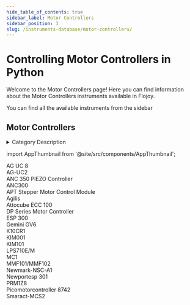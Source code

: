 ```yaml
--- 
hide_table_of_contents: true
sidebar_label: Motor Controllers
sidebar_position: 3
slug: /instruments-database/motor-controllers/
---
```


# Controlling Motor Controllers in Python

Welcome to the Motor Controllers page! Here you can find information about the Motor Controllers instruments available in Flojoy.

You can find all the available instruments from the sidebar


## Motor Controllers 

<details> 
<summary>Category Description</summary> 
Motor controllers are devices which regulate the operation of an electric motor. In artificial lift applications, motor controllers generally refer to those devices used in conjunction with switchboards or VFDs to control the operation of the prime mover. Motion controller calculates and controls the mechanical trajectories (motion profile) an actuator must follow (i.e., motion planning) and, in closed loop systems, employs feedback to make control corrections and thus implement closed-loop control. 
</details> 

<!-- Custom component -->
import AppThumbnail from '@site/src/components/AppThumbnail';

<div className="flex flex-wrap">

<div>
    <AppThumbnail 
        path='/instruments-database/motor-controllers/newport/ag-uc-8'
        img='https://res.cloudinary.com/dhopxs1y3/image/upload/w_600,q_auto,f_auto/e_bgremoval/v1692387419/Instruments/Motor%20Controllers/AG-UC-8/file.jpg'
    >
        AG UC 8
    </AppThumbnail>
</div>

<div>
    <AppThumbnail 
        path='/instruments-database/motor-controllers/newport/ag-uc2'
        img='https://res.cloudinary.com/dhopxs1y3/image/upload/w_600,q_auto,f_auto/e_bgremoval/v1692387419/Instruments/Motor%20Controllers/AG-UC2/file.jpg'
    >
        AG-UC2
    </AppThumbnail>
</div>

<div>
    <AppThumbnail 
        path='/instruments-database/motor-controllers/attocube/anc-350-piezo-controller'
        img='https://res.cloudinary.com/dhopxs1y3/image/upload/w_600,q_auto,f_auto/e_bgremoval/v1692638997/Instruments/Motor%20Controllers/ANC-350-PIEZO-Controller/file.jpg'
    >
        ANC 350 PIEZO Controller
    </AppThumbnail>
</div>

<div>
    <AppThumbnail 
        path='/instruments-database/motor-controllers/attocube/anc300'
        img='https://res.cloudinary.com/dhopxs1y3/image/upload/w_600,q_auto,f_auto/e_bgremoval/v1692395706/Instruments/Motor%20Controllers/ANC300/file.jpg'
    >
        ANC300
    </AppThumbnail>
</div>

<div>
    <AppThumbnail 
        path='/instruments-database/motor-controllers/thorlabs/apt-stepper-motor-control-module'
        img='https://res.cloudinary.com/dhopxs1y3/image/upload/w_600,q_auto,f_auto/e_bgremoval/v1692393993/Instruments/Motor%20Controllers/APT-Stepper-Motor-Control-Module/file.jpg'
    >
        APT Stepper Motor Control Module
    </AppThumbnail>
</div>

<div>
    <AppThumbnail 
        path='/instruments-database/motor-controllers/newport/agilis'
        img='https://res.cloudinary.com/dhopxs1y3/image/upload/w_600,q_auto,f_auto/e_bgremoval/v1692393991/Instruments/Motor%20Controllers/Agilis/file.jpg'
    >
        Agilis
    </AppThumbnail>
</div>

<div>
    <AppThumbnail 
        path='/instruments-database/motor-controllers/attocube/attocube-ecc-100'
        img='https://res.cloudinary.com/dhopxs1y3/image/upload/w_600,q_auto,f_auto/e_bgremoval/v1692395132/Instruments/Motor%20Controllers/Attocube-ECC-100/file.jpg'
    >
        Attocube ECC 100
    </AppThumbnail>
</div>

<div>
    <AppThumbnail 
        path='/instruments-database/motor-controllers/anaheim-automation/dp-series-motor-controller'
        img='https://res.cloudinary.com/dhopxs1y3/image/upload/w_600,q_auto,f_auto/e_bgremoval/v1692395186/Instruments/Motor%20Controllers/DP-Series-Motor-Controller/file.jpg'
    >
        DP Series Motor Controller
    </AppThumbnail>
</div>

<div>
    <AppThumbnail 
        path='/instruments-database/motor-controllers/newport/esp-300'
        img='https://res.cloudinary.com/dhopxs1y3/image/upload/w_600,q_auto,f_auto/e_bgremoval/v1692395189/Instruments/Motor%20Controllers/ESP-300/file.jpg'
    >
        ESP 300
    </AppThumbnail>
</div>

<div>
    <AppThumbnail 
        path='/instruments-database/motor-controllers/parker/gemini-gv6'
        img='https://res.cloudinary.com/dhopxs1y3/image/upload/w_600,q_auto,f_auto/e_bgremoval/v1692395446/Instruments/Motor%20Controllers/Gemini-GV6/file.jpg'
    >
        Gemini GV6
    </AppThumbnail>
</div>

<div>
    <AppThumbnail 
        path='/instruments-database/motor-controllers/thorlabs/k10cr1'
        img='https://res.cloudinary.com/dhopxs1y3/image/upload/w_600,q_auto,f_auto/e_bgremoval/v1692395734/Instruments/Motor%20Controllers/K10CR1/file.jpg'
    >
        K10CR1
    </AppThumbnail>
</div>

<div>
    <AppThumbnail 
        path='/instruments-database/motor-controllers/thorlabs/kim001'
        img='https://res.cloudinary.com/dhopxs1y3/image/upload/w_600,q_auto,f_auto/e_bgremoval/v1692723427/Instruments/Motor%20Controllers/KIM001/file.jpg'
    >
        KIM001
    </AppThumbnail>
</div>

<div>
    <AppThumbnail 
        path='/instruments-database/motor-controllers/thorlabs/kim101'
        img='https://res.cloudinary.com/dhopxs1y3/image/upload/w_600,q_auto,f_auto/e_bgremoval/v1692393988/Instruments/Motor%20Controllers/KIM101/file.jpg'
    >
        KIM101
    </AppThumbnail>
</div>

<div>
    <AppThumbnail 
        path='/instruments-database/motor-controllers/thorlabs/lps710e-m'
        img='https://res.cloudinary.com/dhopxs1y3/image/upload/w_600,q_auto,f_auto/e_bgremoval/v1692393994/Instruments/Motor%20Controllers/LPS710E-M/file.jpg'
    >
        LPS710E/M
    </AppThumbnail>
</div>

<div>
    <AppThumbnail 
        path='/instruments-database/motor-controllers/qubitekk/mc1'
        img='https://res.cloudinary.com/dhopxs1y3/image/upload/w_600,q_auto,f_auto/e_bgremoval/v1692741645/Instruments/Motor%20Controllers/MC1/file.jpg'
    >
        MC1
    </AppThumbnail>
</div>

<div>
    <AppThumbnail 
        path='/instruments-database/motor-controllers/thorlabs/mmf101-mmf102'
        img='https://res.cloudinary.com/dhopxs1y3/image/upload/w_600,q_auto,f_auto/e_bgremoval/v1692639347/Instruments/Motor%20Controllers/MMF101-MMF102/file.jpg'
    >
        MMF101/MMF102
    </AppThumbnail>
</div>

<div>
    <AppThumbnail 
        path='/instruments-database/motor-controllers/newmark/newmark-nsc-a1'
        img='https://res.cloudinary.com/dhopxs1y3/image/upload/w_600,q_auto,f_auto/e_bgremoval/v1692639360/Instruments/Motor%20Controllers/Newmark-NSC-A1/file.jpg'
    >
        Newmark-NSC-A1
    </AppThumbnail>
</div>

<div>
    <AppThumbnail 
        path='/instruments-database/motor-controllers/newport/newportesp-301'
        img='https://res.cloudinary.com/dhopxs1y3/image/upload/w_600,q_auto,f_auto/e_bgremoval/v1692394031/Instruments/Motor%20Controllers/Newportesp-301/file.jpg'
    >
        Newportesp 301
    </AppThumbnail>
</div>

<div>
    <AppThumbnail 
        path='/instruments-database/motor-controllers/thorlabs/prm1z8'
        img='https://res.cloudinary.com/dhopxs1y3/image/upload/w_600,q_auto,f_auto/e_bgremoval/v1692639385/Instruments/Motor%20Controllers/PRM1Z8/file.jpg'
    >
        PRM1Z8
    </AppThumbnail>
</div>

<div>
    <AppThumbnail 
        path='/instruments-database/motor-controllers/newport/picomotorcontroller-8742'
        img='https://res.cloudinary.com/dhopxs1y3/image/upload/w_600,q_auto,f_auto/e_bgremoval/v1692394035/Instruments/Motor%20Controllers/Picomotorcontroller-8742/file.jpg'
    >
        Picomotorcontroller 8742
    </AppThumbnail>
</div>

<div>
    <AppThumbnail 
        path='/instruments-database/motor-controllers/smaract/smaract-mcs2'
        img='https://res.cloudinary.com/dhopxs1y3/image/upload/w_600,q_auto,f_auto/e_bgremoval/v1692639545/Instruments/Motor%20Controllers/Smaract-MCS2/file.jpg'
    >
        Smaract-MCS2
    </AppThumbnail>
</div>
</div>